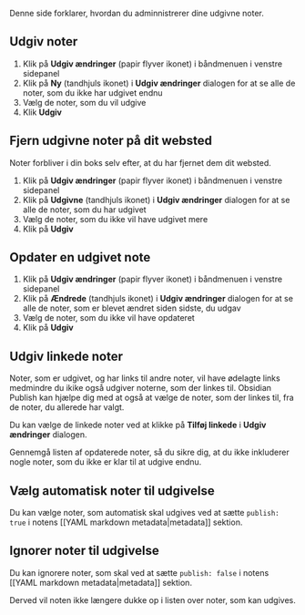 Denne side forklarer, hvordan du adminnistrerer dine udgivne noter.

## Udgiv noter

1. Klik på **Udgiv ændringer** (papir flyver ikonet) i båndmenuen i venstre sidepanel
2. Klik på **Ny** (tandhjuls ikonet) i **Udgiv ændringer** dialogen for at se alle de noter, som du ikke har udgivet endnu
3. Vælg de noter, som du vil udgive
4. Klik **Udgiv**

## Fjern udgivne noter på dit websted

Noter forbliver i din boks selv efter, at du har fjernet dem dit websted.

1. Klik på **Udgiv ændringer** (papir flyver ikonet) i båndmenuen i venstre sidepanel
2. Klik på **Udgivne** (tandhjuls ikonet) i **Udgiv ændringer** dialogen for at se alle de noter, som du har udgivet
3. Vælg de noter, som du ikke vil have udgivet mere
4. Klik på **Udgiv**

## Opdater en udgivet note

1. Klik på **Udgiv ændringer** (papir flyver ikonet) i båndmenuen i venstre sidepanel
2. Klik på **Ændrede** (tandhjuls ikonet) i **Udgiv ændringer** dialogen for at se alle de noter, som er blevet ændret siden sidste, du udgav
3. Vælg de noter, som du ikke vil have opdateret
4. Klik på **Udgiv**

## Udgiv linkede noter

Noter, som er udgivet, og har links til andre noter, vil have ødelagte links medmindre du ikike også udgiver noterne, som der linkes til. Obsidian Publish kan hjælpe dig med at også at vælge de noter, som der linkes til, fra de noter, du allerede har valgt.

Du kan vælge de linkede noter ved at klikke på **Tilføj linkede** i **Udgiv ændringer** dialogen.

Gennemgå listen af opdaterede noter, så du sikre dig, at du ikke inkluderer nogle noter, som du ikke er klar til at udgive endnu.

## Vælg automatisk noter til udgivelse

Du kan vælge noter, som automatisk skal udgives ved at sætte `publish: true` i notens [[YAML markdown metadata|metadata]] sektion.

## Ignorer noter til udgivelse

Du kan ignorere noter, som skal ved at sætte `publish: false` i notens [[YAML markdown metadata|metadata]] sektion.

Derved vil noten ikke længere dukke op i listen over noter, som kan udgives.
